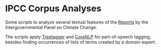 # IPCC Corpus Analyses #

Some scripts to analyze several textual features of the [Reports](https://www.ipcc.ch/publications_and_data/publications_and_data_reports.shtml) by the Intergovernmental Panel on Climate Change.

The scripts apply [Treetagger](http://www.cis.uni-muenchen.de/~schmid/tools/TreeTagger/) and [CoreNLP](https://stanfordnlp.github.io/CoreNLP/) for part-of-speech tagging, besides finding occurrences of lists of terms created by a domain expert.